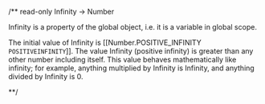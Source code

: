 
/** read-only
Infinity -> Number

Infinity is a property of the global object, i.e. it is a variable in global scope.

The initial value of Infinity is [[Number.POSITIVE_INFINITY `POSITIVEINFINITY`]]. The value Infinity (positive infinity) is greater than any other number including itself. This value behaves mathematically like infinity; for example, anything multiplied by Infinity is Infinity, and anything divided by Infinity is 0.

**/

